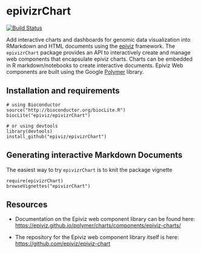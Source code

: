 # epivizrChart

[![Build Status](https://travis-ci.org/epiviz/epivizrChart.svg?branch=travis)](https://travis-ci.org/epiviz/epivizrChart)

Add interactive charts and dashboards for genomic data visualization into RMarkdown and HTML documents using the [epiviz](http://epiviz.org) framework. The `epivizrChart` package provides an API to interactively create and manage web components that encapsulate epiviz charts. Charts can be embedded in R markdown/notebooks to create interactive documents. Epiviz Web components are built using the Google [Polymer](https://www.polymer-project.org/) library. 

## Installation and requirements

```{r}
# using Bioconductor
source("http://bioconductor.org/biocLite.R")
biocLite("epiviz/epivizrChart")

# or using devtools
library(devtools)
install_github("epiviz/epivizrChart")
```

## Generating interactive Markdown Documents

The easiest way to try `epivizrChart` is to knit the package vignette

```
require(epivizrChart)
browseVignettes("epivizrChart")
```

## Resources

- Documentation on the Epiviz web component library can be found here: https://epiviz.github.io/polymer/charts/components/epiviz-charts/

- The repository for the Epiviz web component library itself is here: https://github.com/epiviz/epiviz-chart

